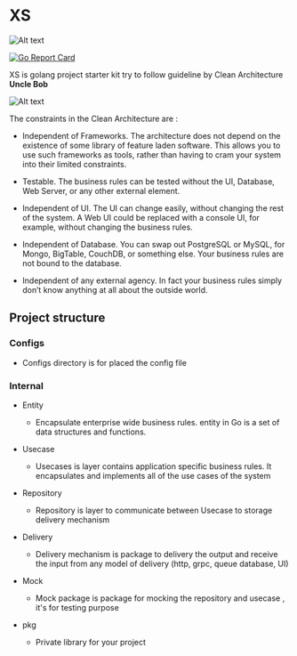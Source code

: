 # XS

![Alt text](xs.png?raw=true "Clean Architecture")

[![Go Report Card](https://goreportcard.com/badge/github.com/zainul/xs)](https://goreportcard.com/report/github.com/zainul/xs)

XS is golang project starter kit try to follow guideline by Clean Architecture **Uncle Bob**

![Alt text](clean.jpeg?raw=true "Clean Architecture")

The constraints in the Clean Architecture are :
- Independent of Frameworks. The architecture does not depend on the existence of some library of feature laden software. This allows you to use such frameworks as tools, rather than having to cram your system into their limited constraints.
    
- Testable. The business rules can be tested without the UI, Database, Web Server, or any other external element.
    
- Independent of UI. The UI can change easily, without changing the rest of the system. A Web UI could be replaced with a console UI, for example, without changing the business rules.
    
- Independent of Database. You can swap out PostgreSQL or MySQL, for Mongo, BigTable, CouchDB, or something else. Your business rules are not bound to the database.
    
- Independent of any external agency. In fact your business rules simply don’t know anything at all about the outside world.

## Project structure

### Configs
- Configs directory is for placed the config file

### Internal
- Entity
    - Encapsulate enterprise wide business rules. entity in Go is a set of data structures and functions.

- Usecase
    - Usecases is layer contains application specific business rules. It encapsulates and implements all of the use cases of the system 

- Repository
    - Repository is layer to communicate between Usecase to storage delivery mechanism

- Delivery
    - Delivery mechanism is package to delivery the output and receive the input from any model of delivery (http, grpc, queue database, UI)

- Mock 
    - Mock package is package for mocking the repository and usecase , it's for testing purpose
    
- pkg
    - Private library for your project

